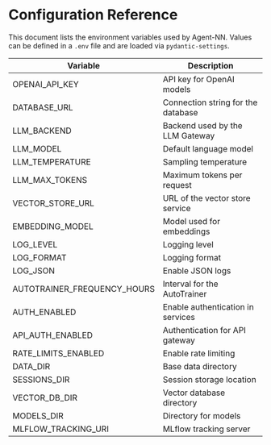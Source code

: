 # Configuration Reference

This document lists the environment variables used by Agent-NN. Values can be defined in a `.env` file and are loaded via `pydantic-settings`.

| Variable | Description |
| --- | --- |
| OPENAI_API_KEY | API key for OpenAI models |
| DATABASE_URL | Connection string for the database |
| LLM_BACKEND | Backend used by the LLM Gateway |
| LLM_MODEL | Default language model |
| LLM_TEMPERATURE | Sampling temperature |
| LLM_MAX_TOKENS | Maximum tokens per request |
| VECTOR_STORE_URL | URL of the vector store service |
| EMBEDDING_MODEL | Model used for embeddings |
| LOG_LEVEL | Logging level |
| LOG_FORMAT | Logging format |
| LOG_JSON | Enable JSON logs |
| AUTOTRAINER_FREQUENCY_HOURS | Interval for the AutoTrainer |
| AUTH_ENABLED | Enable authentication in services |
| API_AUTH_ENABLED | Authentication for API gateway |
| RATE_LIMITS_ENABLED | Enable rate limiting |
| DATA_DIR | Base data directory |
| SESSIONS_DIR | Session storage location |
| VECTOR_DB_DIR | Vector database directory |
| MODELS_DIR | Directory for models |
| MLFLOW_TRACKING_URI | MLflow tracking server |

